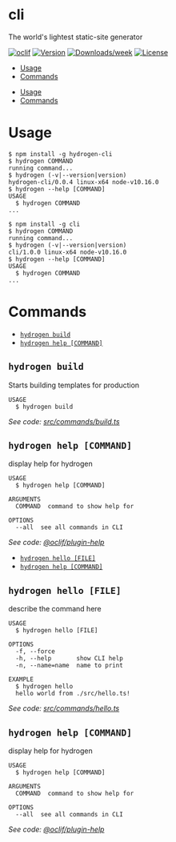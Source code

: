 cli
===

The world&#39;s lightest static-site generator

[![oclif](https://img.shields.io/badge/cli-oclif-brightgreen.svg)](https://oclif.io)
[![Version](https://img.shields.io/npm/v/hydrogen-cli.svg)](https://npmjs.org/package/hydrogen-cli)
[![Downloads/week](https://img.shields.io/npm/dw/hydrogen-cli.svg)](https://npmjs.org/package/hydrogen-cli)
[![License](https://img.shields.io/npm/l/cli.svg)](https://github.com/ShailenNaidoo/hydrogen/blob/master/package.json)

<!-- toc -->
* [Usage](#usage)
* [Commands](#commands)
<!-- tocstop -->
* [Usage](#usage)
* [Commands](#commands)
<!-- tocstop -->
# Usage
<!-- usage -->
```sh-session
$ npm install -g hydrogen-cli
$ hydrogen COMMAND
running command...
$ hydrogen (-v|--version|version)
hydrogen-cli/0.0.4 linux-x64 node-v10.16.0
$ hydrogen --help [COMMAND]
USAGE
  $ hydrogen COMMAND
...
```
<!-- usagestop -->
```sh-session
$ npm install -g cli
$ hydrogen COMMAND
running command...
$ hydrogen (-v|--version|version)
cli/1.0.0 linux-x64 node-v10.16.0
$ hydrogen --help [COMMAND]
USAGE
  $ hydrogen COMMAND
...
```
<!-- usagestop -->
# Commands
<!-- commands -->
* [`hydrogen build`](#hydrogen-build)
* [`hydrogen help [COMMAND]`](#hydrogen-help-command)

## `hydrogen build`

Starts building templates for production

```
USAGE
  $ hydrogen build
```

_See code: [src/commands/build.ts](https://github.com/ShailenNaidoo/hydrogen/blob/v0.0.4/src/commands/build.ts)_

## `hydrogen help [COMMAND]`

display help for hydrogen

```
USAGE
  $ hydrogen help [COMMAND]

ARGUMENTS
  COMMAND  command to show help for

OPTIONS
  --all  see all commands in CLI
```

_See code: [@oclif/plugin-help](https://github.com/oclif/plugin-help/blob/v2.2.0/src/commands/help.ts)_
<!-- commandsstop -->
* [`hydrogen hello [FILE]`](#hydrogen-hello-file)
* [`hydrogen help [COMMAND]`](#hydrogen-help-command)

## `hydrogen hello [FILE]`

describe the command here

```
USAGE
  $ hydrogen hello [FILE]

OPTIONS
  -f, --force
  -h, --help       show CLI help
  -n, --name=name  name to print

EXAMPLE
  $ hydrogen hello
  hello world from ./src/hello.ts!
```

_See code: [src/commands/hello.ts](https://github.com/ShailenNaidoo/hydrogen/blob/v1.0.0/src/commands/hello.ts)_

## `hydrogen help [COMMAND]`

display help for hydrogen

```
USAGE
  $ hydrogen help [COMMAND]

ARGUMENTS
  COMMAND  command to show help for

OPTIONS
  --all  see all commands in CLI
```

_See code: [@oclif/plugin-help](https://github.com/oclif/plugin-help/blob/v2.2.0/src/commands/help.ts)_
<!-- commandsstop -->
